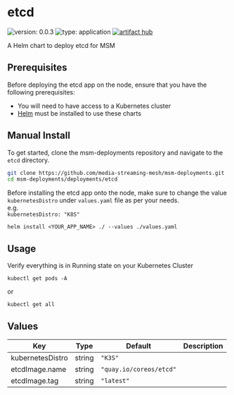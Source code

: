 # etcd

![version: 0.0.3](https://img.shields.io/badge/version-0.0.3-informational?style=flat-square) ![type: application](https://img.shields.io/badge/type-application-informational?style=flat-square) [![artifact hub](https://img.shields.io/badge/artifact%20hub-etcd-informational?style=flat-square)](https://artifacthub.io/packages/helm/media-streaming-mesh/etcd)

A Helm chart to deploy etcd for MSM

[//]: # (## TL;DR;)

[//]: # ()
[//]: # (```bash)

[//]: # (helm repo add msm https://charts.mediastreamingmesh.dev)

[//]: # (helm install --generate-name --wait msm/etcd)

[//]: # (```)

## Prerequisites

Before deploying the etcd app on the node, ensure that you have the following prerequisites:

- You will need to have access to a Kubernetes cluster<br>
- [Helm](https://helm.sh) must be installed to use these charts<br>

## Manual Install

To get started, clone the msm-deployments repository and navigate to the `etcd` directory.

```sh
git clone https://github.com/media-streaming-mesh/msm-deployments.git
cd msm-deployments/deployments/etcd
```

Before installing the etcd app onto the node, make sure to change the value `kubernetesDistro` under `values.yaml` file as per your needs. <br>
e.g. <br>
`kubernetesDistro: "K8S"`

`helm install <YOUR_APP_NAME> ./ --values ./values.yaml`

## Usage

Verify everything is in Running state on your Kubernetes Cluster

`kubectl get pods -A`

or

`kubectl get all`

## Values

| Key              | Type   | Default                 | Description |
| ---------------- | ------ | ----------------------- | ----------- |
| kubernetesDistro | string | `"K3S"`                 |             |
| etcdImage.name   | string | `"quay.io/coreos/etcd"` |             |
| etcdImage.tag    | string | `"latest"`              |             |
